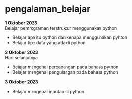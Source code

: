 # pengalaman_belajar

**1 Oktober 2023**<br>
Belajar pemrograman terstruktur menggunakan python
* Belajar apa itu python dan kenapa menggunakan pyhton
* Belajar tipe data yang ada di python

**2 Oktober 2023**<br>
Hari selanjutnya
* Belajar mengenai percabangan pada bahasa python
* Belajar mengenai pengulangan pada bahasa python

**3 Oktober 2023**<br>
* Belajar mengenai inputan di python
